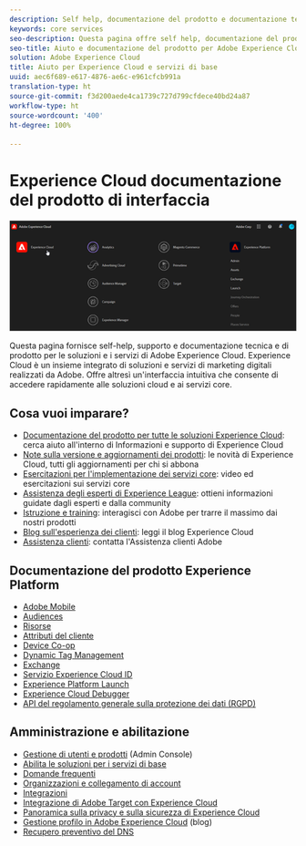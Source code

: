 ```yaml
---
description: Self help, documentazione del prodotto e documentazione tecnica per Adobe Experience Cloud. Experience Cloud è un insieme integrato di soluzioni e servizi di marketing digitali realizzati da Adobe.
keywords: core services
seo-description: Questa pagina offre self help, documentazione del prodotto e documentazione tecnica per Experience Cloud.
seo-title: Aiuto e documentazione del prodotto per Adobe Experience Cloud e servizi core.
solution: Adobe Experience Cloud
title: Aiuto per Experience Cloud e servizi di base
uuid: aec6f689-e617-4876-ae6c-e961cfcb991a
translation-type: ht
source-git-commit: f3d200aede4ca1739c727d799cfdece40bd24a87
workflow-type: ht
source-wordcount: '400'
ht-degree: 100%

---
```



# Experience Cloud documentazione del prodotto di interfaccia

![Experience Cloud](assets/cloud-pulldown.png)

Questa pagina fornisce self-help, supporto e documentazione tecnica e di prodotto per le soluzioni e i servizi di Adobe Experience Cloud. Experience Cloud è un insieme integrato di soluzioni e servizi di marketing digitali realizzati da Adobe. Offre altresì un&#39;interfaccia intuitiva che consente di accedere rapidamente alle soluzioni cloud e ai servizi core.

## Cosa vuoi imparare?

* [Documentazione del prodotto per tutte le soluzioni Experience Cloud](https://docs.adobe.com/content/help/it-IT/experience-cloud/user-guides/home.html): cerca aiuto all&#39;interno di Informazioni e supporto di Experience Cloud
* [Note sulla versione e aggiornamenti dei prodotti](https://docs.adobe.com/content/help/it-IT/release-notes/experience-cloud/current.html): le novità di Experience Cloud, tutti gli aggiornamenti per chi si abbona
* [Esercitazioni per l&#39;implementazione dei servizi core](https://docs.adobe.com/content/help/en/core-services-learn/tutorials/overview.html): video ed esercitazioni sui servizi core
* [Assistenza degli esperti di Experience League](https://landing.adobe.com/experience-league/): ottieni informazioni guidate dagli esperti e dalla community
* [Istruzione e training](https://helpx.adobe.com/it/learning.html?promoid=KAUDK): interagisci con Adobe per trarre il massimo dai nostri prodotti
* [Blog sull&#39;esperienza dei clienti](https://theblog.adobe.com/customer-experience/): leggi il blog Experience Cloud
* [Assistenza clienti](https://helpx.adobe.com/it/contact/enterprise-support.ec.html): contatta l&#39;Assistenza clienti Adobe

## Documentazione del prodotto Experience Platform

* [Adobe Mobile](https://docs.adobe.com/content/help/it-IT/mobile-services/using/home.html)
* [Audiences](https://docs.adobe.com/content/help/it-IT/core-services/interface/audiences/audience-library.html)
* [Risorse](experience-cloud-assets/experience-cloud-assets.md)
* [Attributi del cliente](https://docs.adobe.com/content/help/it-IT/core-services/interface/customer-attributes/attributes.html)
* [Device Co-op](https://docs.adobe.com/content/help/it-IT/device-co-op/using/home.html)
* [Dynamic Tag Management](https://docs.adobe.com/content/help/it-IT/dtm/using/dtm-home.html)
* [Exchange](https://experiencecloud.adobeexchange.com/)
* [Servizio Experience Cloud ID](https://docs.adobe.com/content/help/it-IT/id-service/using/home.html)
* [Experience Platform Launch](https://docs.adobe.com/content/help/it-IT/launch/using/overview.html)
* [Experience Cloud Debugger](https://docs.adobe.com/content/help/it-IT/debugger/using/experience-cloud-debugger.html)
* [API del regolamento generale sulla protezione dei dati (RGPD)](https://www.adobe.io/apis/experiencecloud/gdpr.html)

## Amministrazione e abilitazione

* [Gestione di utenti e prodotti](admin-getting-started/admin-getting-started.md) (Admin Console)
* [Abilita le soluzioni per i servizi di base](core-services/core-services.md)
* [Domande frequenti](admin-getting-started/admin-getting-started.md)
* [Organizzazioni e collegamento di account](admin-getting-started/organizations.md)
* [Integrazioni](marketing-cloud-integrations.md)
* [Integrazione di Adobe Target con Experience Cloud](https://docs.adobe.com/content/help/it-IT/target/using/integrate/a4t/a4t.html)
* [Panoramica sulla privacy e sulla sicurezza di Experience Cloud](assets/Adobe-Marketing-Cloud-Privacy-and-Security-Overview.pdf)
* [Gestione profilo in Adobe Experience Cloud](https://theblog.adobe.com/profile-management-adobe-marketing-cloud-comes-together/) (blog)
* [Recupero preventivo del DNS](admin-getting-started/admin-getting-started.md#concept_6BC8C6856E3644F8956D7AD0A96383B7)
